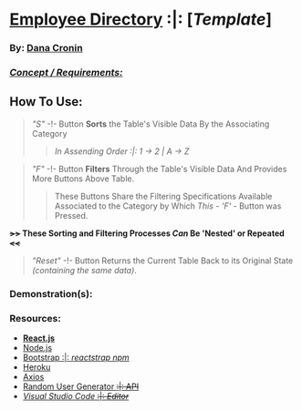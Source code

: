 # [**Employee Directory**](https://decronin-employeedirectory.herokuapp.com/) :|: [*Template*]
### By: [**Dana Cronin**](decronin.github.io)

### [_Concept / Requirements:_](https://github.com/UCF-Coding-Boot-Camp/UCF-LKM-FSF-PT-08-2019-U-C/tree/master/new_curriculum/19-React/02-Homework)

## **How To Use:**
> _"S"_ -!- Button **Sorts** the Table's Visible Data By the Associating Category 
> >_In Assending Order :|: 1 -> 2 | A -> Z_

> _"F"_ -!- Button **Filters** Through the Table's Visible Data And Provides More Buttons Above Table.
> > These Buttons Share the Filtering Specifications Available Associated to the Category by Which _This - 'F'_ - Button was Pressed.

 **~~>>~~ These Sorting and Filtering Processes _Can_ Be 'Nested' or Repeated ~~<<~~** 

> _"Reset"_ -!- Button Returns the Current Table Back to its Original State _(containing the same data)_.

### Demonstration(s):

### Resources:
- [**React.js**](https://reactjs.org/)
- [Node.js](https://nodejs.org/en/)
- [Bootstrap :|: _reactstrap npm_](https://reactstrap.github.io/)
- [Heroku](https://www.heroku.com/home)
- [Axios](https://www.npmjs.com/package/axios)
- [Random User Generator ~~:|: API~~](https://randomuser.me/)
- [_Visual Studio Code_ ~~:|: _Editor_~~](https://code.visualstudio.com/)
